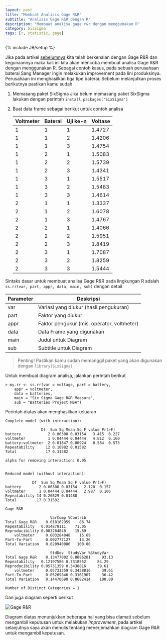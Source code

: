 ```yaml
---
layout: post
title: "Membuat Analisis Gage R&R"
subtitle: "Analisis Gage R&R dengan R"
description: "Membuat analisa gage r&r dengan menggunakan R"
category: SizSigma
tags: [r, statistic, gage]
---
```

{% include JB/setup %}

Jika pada artikel [sebelumnya](https://linhub.io/sixsigma/2017/03/27/mengenal-gage-rr) kita telah berkenalan dengan Gage R&R dan kegunaannya maka kali ini kita akan mencoba membuat analisa Gage R&R dengan menggunakan R. Sebagai contoh kasus, pada sebuah perusahaan baterai Sang Manager ingin melakukan improvement pada lini produksinya. Perusahaan ini menghasilkan tiga tipe baterai. Sebelum melanjutkan proses berikutnya pastikan kamu sudah

1. Memasang paket SixSigma
    Jika belum memasang paket SixSigma lakukan dengan perintah `install.packages("SixSigma")`

2. Buat data frame sebagai berikut untuk contoh analisa

    | Voltmeter | Baterai | Uji ke-n | Voltase |
    |-----------|---------|----------|---------|
    | 1 | 1 | 1 | 1.4727 |
    | 1	| 1	| 2	| 1.4206 |
    | 1	| 1	| 3	| 1.4754 |
    | 1	| 2	| 1	| 1.5083 |
    | 1	| 2	| 2	| 1.5739 |
    | 1	| 2	| 3	| 1.4341 |
    | 1	| 3	| 1	| 1.5517 |
    | 1	| 3	| 2	| 1.5483 |
    | 1	| 3	| 3	| 1.4614 |
    | 2	| 1	| 1	| 1.3337 |
    | 2	| 1	| 2	| 1.6078 |
    | 2	| 1	| 3	| 1.4767 |
    | 2	| 2	| 1	| 1.4066 |
    | 2	| 2	| 2	| 1.5951 |
    | 2	| 2	| 3	| 1.8419 |
    | 2	| 3	| 1	| 1.7087 |
    | 2	| 3	| 2	| 1.8259 |
    | 2	| 3	| 3	| 1.5444 |

Sintaks dasar untuk membuat analisa Gage R&R pada lingkungan R adalah `ss.rr(var, part, appr, data, main, sub)` dengan detail

| Parameter | Deskripsi |
|-----------|-------------|
| var | Variasi yang diukur (hasil pengukuran) |
| part | Faktor yang diukur |
| appr | Faktor pengukur (mis. operator, voltmeter) |
| data | Data Frame yang digunakan |
| main | Judul untuk Diagram |
| sub | Subtitle untuk Diagram |

> Penting! Pastikan kamu sudah memanggil paket yang akan digunakan dengan `library(SixSigma)`

Untuk membuat diagram analisa, jalankan perintah berikut

    > my.rr <- ss.rr(var = voltage, part = battery,
        appr = voltmeter,
        data = batteries,
        main = "Six Sigma Gage R&R Measure",
        sub = "Batteries Project MSA")

Perintah diatas akan menghasilkan keluaran

    Complete model (with interaction):

                    Df  Sum Sq Mean Sq F value Pr(>F)
    battery            2 0.06308 0.03154   3.415  0.227
    voltmeter          1 0.04444 0.04444   4.812  0.160
    battery:voltmeter  2 0.01847 0.00924   0.584  0.573
    Repeatability     12 0.18982 0.01582               
    Total             17 0.31582                       

    alpha for removing interaction: 0.05 


    Reduced model (without interaction):

                Df  Sum Sq Mean Sq F value Pr(>F)
    battery        2 0.06308 0.03154   2.120  0.157
    voltmeter      1 0.04444 0.04444   2.987  0.106
    Repeatability 14 0.20829 0.01488               
    Total         17 0.31582                       

    Gage R&R

                        VarComp %Contrib
    Total Gage R&R    0.018162959    86.74
    Repeatability   0.014878111    71.05
    Reproducibility 0.003284848    15.69
        voltmeter     0.003284848    15.69
    Part-To-Part      0.002777127    13.26
    Total Variation   0.020940086   100.00

                        StdDev  StudyVar %StudyVar
    Total Gage R&R    0.13477002 0.8086201     93.13
    Repeatability   0.12197586 0.7318552     84.29
    Reproducibility 0.05731359 0.3438816     39.61
        voltmeter     0.05731359 0.3438816     39.61
    Part-To-Part      0.05269846 0.3161907     36.42
    Total Variation   0.14470690 0.8682414    100.00

    Number of Distinct Categories = 1 

Dan juga diagram seperti berikut

<img src="{{ site.baseurl }}/img/gage-rr-battery.png" class="img-responsive" alt="Gage R&R">

Diagram diatas menunjukkan beberapa hal yang bisa diamati sebelum mengambil keputusan untuk melakukan _improvement_, pada artikel selanjutnya saya akan menulis tentang menerjemahkan diagram Gage R&R untuk mengambil keputusan.
